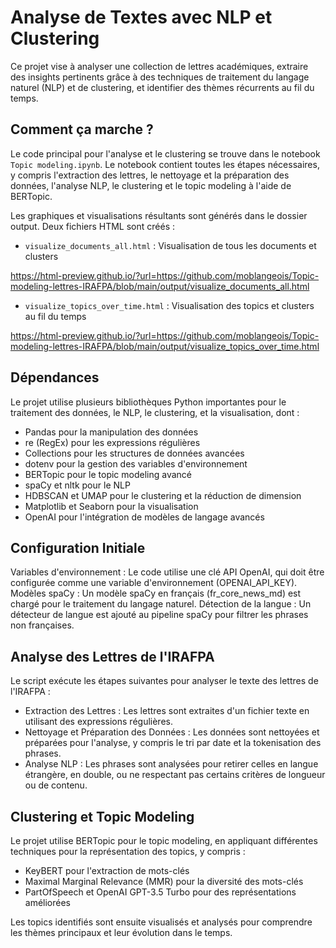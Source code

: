 # Analyse de Textes avec NLP et Clustering
Ce projet vise à analyser une collection de lettres académiques, extraire des insights pertinents grâce à des techniques de traitement du langage naturel (NLP) et de clustering, et identifier des thèmes récurrents au fil du temps.

## Comment ça marche ?

Le code principal pour l'analyse et le clustering se trouve dans le notebook `Topic modeling.ipynb`. Le notebook contient toutes les étapes nécessaires, y compris l'extraction des lettres, le nettoyage et la préparation des données, l'analyse NLP, le clustering et le topic modeling à l'aide de BERTopic.

Les graphiques et visualisations résultants sont générés dans le dossier output. Deux fichiers HTML sont créés :

- `visualize_documents_all.html` : Visualisation de tous les documents et clusters

https://html-preview.github.io/?url=https://github.com/moblangeois/Topic-modeling-lettres-IRAFPA/blob/main/output/visualize_documents_all.html

- `visualize_topics_over_time.html` : Visualisation des topics et clusters au fil du temps

https://html-preview.github.io/?url=https://github.com/moblangeois/Topic-modeling-lettres-IRAFPA/blob/main/output/visualize_topics_over_time.html


## Dépendances
Le projet utilise plusieurs bibliothèques Python importantes pour le traitement des données, le NLP, le clustering, et la visualisation, dont :

- Pandas pour la manipulation des données
- re (RegEx) pour les expressions régulières
- Collections pour les structures de données avancées
- dotenv pour la gestion des variables d'environnement
- BERTopic pour le topic modeling avancé
- spaCy et nltk pour le NLP
- HDBSCAN et UMAP pour le clustering et la réduction de dimension
- Matplotlib et Seaborn pour la visualisation
- OpenAI pour l'intégration de modèles de langage avancés

## Configuration Initiale
Variables d'environnement : Le code utilise une clé API OpenAI, qui doit être configurée comme une variable d'environnement (OPENAI_API_KEY).
Modèles spaCy : Un modèle spaCy en français (fr_core_news_md) est chargé pour le traitement du langage naturel.
Détection de la langue : Un détecteur de langue est ajouté au pipeline spaCy pour filtrer les phrases non françaises.

## Analyse des Lettres de l'IRAFPA
Le script exécute les étapes suivantes pour analyser le texte des lettres de l'IRAFPA :

- Extraction des Lettres : Les lettres sont extraites d'un fichier texte en utilisant des expressions régulières.
- Nettoyage et Préparation des Données : Les données sont nettoyées et préparées pour l'analyse, y compris le tri par date et la tokenisation des phrases.
- Analyse NLP : Les phrases sont analysées pour retirer celles en langue étrangère, en double, ou ne respectant pas certains critères de longueur ou de contenu.

## Clustering et Topic Modeling
Le projet utilise BERTopic pour le topic modeling, en appliquant différentes techniques pour la représentation des topics, y compris :

- KeyBERT pour l'extraction de mots-clés
- Maximal Marginal Relevance (MMR) pour la diversité des mots-clés
- PartOfSpeech et OpenAI GPT-3.5 Turbo pour des représentations améliorées

Les topics identifiés sont ensuite visualisés et analysés pour comprendre les thèmes principaux et leur évolution dans le temps.
